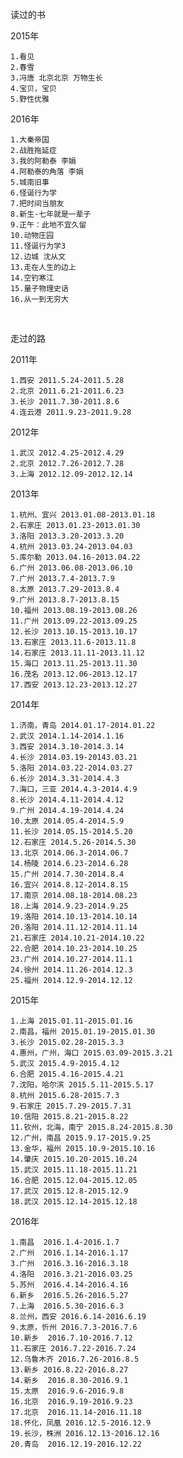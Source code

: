

读过的书

2015年
 
    1.看见
    2.春雪
    3.冯唐 北京北京 万物生长
    4.宝贝，宝贝
    5.野性优雅
    
2016年

    1.大秦帝国
    2.战胜拖延症
    3.我的阿勒泰 李娟
    4.阿勒泰的角落 李娟
    5.城南旧事
    6.怪诞行为学
    7.把时间当朋友  
    8.新生-七年就是一辈子
    9.正午：此地不宜久留
    10.动物庄园
    11.怪诞行为学3
    12.边城 沈从文
    13.走在人生的边上
    14.空钓寒江
    15.量子物理史话
    16.从一到无穷大
    
    
走过的路

2011年


    1.西安 2011.5.24-2011.5.28
    2.北京 2011.6.21-2011.6.23
    3.长沙 2011.7.30-2011.8.6
    4.连云港 2011.9.23-2011.9.28

2012年


    1.武汉 2012.4.25-2012.4.29
    2.北京 2012.7.26-2012.7.28
    3.上海 2012.12.09-2012.12.14

2013年


    1.杭州、宜兴 2013.01.08-2013.01.18
    2.石家庄 2013.01.23-2013.01.30
    3.洛阳 2013.3.20-2013.3.20
    4.杭州 2013.03.24-2013.04.03
    5.库尔勒 2013.04.16-2013.04.22
    6.广州 2013.06.08-2013.06.10
    7.广州 2013.7.4-2013.7.9
    8.太原 2013.7.29-2013.8.4
    9.广州 2013.8.7-2013.8.15
    10.福州 2013.08.19-2013.08.26
    11.广州 2013.09.22-2013.09.25
    12.长沙 2013.10.15-2013.10.17
    13.石家庄 2013.11.6-2013.11.8
    14.石家庄 2013.11.11-2013.11.12
    15.海口 2013.11.25-2013.11.30
    16.茂名 2013.12.06-2013.12.17
    17.西安 2013.12.23-2013.12.27

2014年


    1.济南，青岛 2014.01.17-2014.01.22
    2.武汉 2014.1.14-2014.1.16
    3.西安 2014.3.10-2014.3.14
    4.长沙 2014.03.19-20143.03.21
    5.洛阳 2014.03.22-2014.03.27
    6.长沙 2014.3.31-2014.4.3
    7.海口，三亚 2014.4.3-2014.4.9
    8.长沙 2014.4.11-2014.4.12
    9.广州 2014.4.19-2014.4.24
    10.太原 2014.05.4-2014.5.9
    11.长沙 2014.05.15-2014.5.20
    12.石家庄 2014.5.26-2014.5.30
    13.北京 2014.06.3-2014.06.7
    14.杨陵 2014.6.23-2014.6.28
    15.广州 2014.7.30-2014.8.4
    16.宜兴 2014.8.12-2014.8.15
    17.南京 2014.08.18-2014.08.23
    18.上海 2014.9.23-2014.9.25
    19.洛阳 2014.10.13-2014.10.14
    20.洛阳 2014.11.12-2014.11.14
    21.石家庄 2014.10.21-2014.10.22
    22.合肥 2014.10.23-2014.10.25
    23.广州 2014.10.27-2014.11.1
    24.徐州 2014.11.26-2014.12.3
    25.福州 2014.12.9-2014.12.12

2015年


    1.上海 2015.01.11-2015.01.16
    2.南昌，福州 2015.01.19-2015.01.30
    3.长沙 2015.02.28-2015.3.3
    4.惠州，广州，海口 2015.03.09-2015.3.21
    5.武汉 2015.4.9-2015.4.12
    6.合肥 2015.4.16-2015.4.21
    7.沈阳，哈尔滨 2015.5.11-2015.5.17
    8.杭州 2015.6.28-2015.7.3
    9.石家庄 2015.7.29-2015.7.31
    10.信阳 2015.8.21-2015.8.22
    11.钦州，北海，南宁 2015.8.24-2015.8.30
    12.广州，南昌 2015.9.17-2015.9.25
    13.金华，福州 2015.10.9-2015.10.16
    14.肇庆 2015.10.20-2015.10.24
    15.武汉 2015.11.18-2015.11.21
    16.合肥 2015.12.04-2015.12.05
    17.武汉 2015.12.8-2015.12.9
    18.武汉 2015.12.14-2015.12.18



2016年

    1.南昌  2016.1.4-2016.1.7
    2.广州  2016.1.14-2016.1.17
    3.广州  2016.3.16-2016.3.18
    4.洛阳  2016.3.21-2016.03.25
    5.苏州  2016.4.14-2016.4.16
    6.新乡  2016.5.26-2016.5.27
    7.上海  2016.5.30-2016.6.3
    8.兰州，西安 2016.6.14-2016.6.19
    9.太原，忻州 2016.7.3-2016.7.6
    10.新乡  2016.7.10-2016.7.12
    11.石家庄 2016.7.22-2016.7.24
    12.乌鲁木齐 2016.7.26-2016.8.5
    13.新乡 2016.8.22-2016.8.27
    14.新乡  2016.8.30-2016.9.1
    15.太原  2016.9.6-2016.9.8
    16.北京  2016.9.19-2016.9.23
    17.北京  2016.11.14-2016.11.18
    18.怀化，凤凰 2016.12.5-2016.12.9
    19.长沙，株洲 2016.12.13-2016.12.16
    20.青岛  2016.12.19-2016.12.22
    
